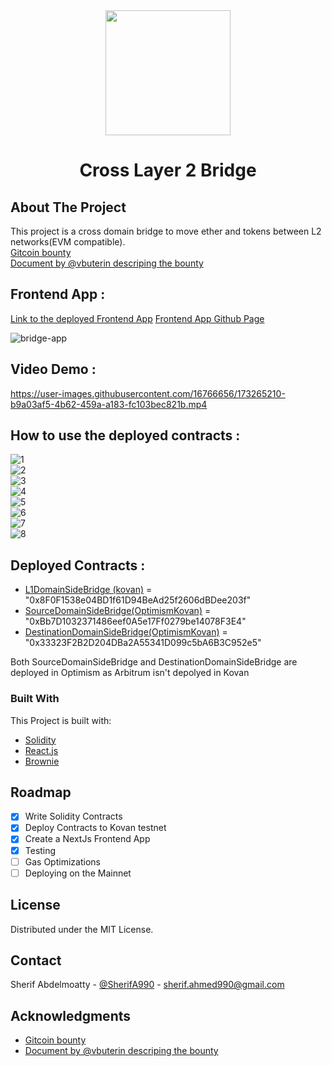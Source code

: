 <!-- PROJECT LOGO -->
<div align="center">
<img src="https://user-images.githubusercontent.com/16766656/173248396-850440c1-6d33-4c49-a34e-554a7a5383fb.png" height =200/>
</div>
<div align="center">
  <h1 align="center">Cross Layer 2 Bridge</h1>
</div>

<!-- ABOUT THE PROJECT -->
## About The Project

This project is a cross domain bridge to move ether and tokens between L2 networks(EVM compatible).<br/>
<a href='https://gitcoin.co/issue/gitcoinco/skunkworks/253/100027342'>Gitcoin bounty</a><br/>
<a href='https://notes.ethereum.org/@vbuterin/cross_layer_2_bridges'>Document by @vbuterin descriping the bounty</a>
## Frontend App :
<a href="https://cross-l2-bridge-app.vercel.app/">Link to the deployed Frontend App</a> 
<a href="https://github.com/sherifahmed990/Cross-L2-Bridge-App">Frontend App Github Page</a> 

![bridge-app](https://user-images.githubusercontent.com/16766656/173221194-f38813f1-d170-4113-82f2-ba42bd2c7d9e.png)

## Video Demo :


https://user-images.githubusercontent.com/16766656/173265210-b9a03af5-4b62-459a-a183-fc103bec821b.mp4



## How to use the deployed contracts :
![1](https://user-images.githubusercontent.com/16766656/173248191-b1713005-b532-4302-af32-8caff81dcb04.png)<br/>
![2](https://user-images.githubusercontent.com/16766656/173248195-e324b8f6-ff2a-4e24-9d0e-b13da14c5188.png)<br/>
![3](https://user-images.githubusercontent.com/16766656/173248200-b8b2874a-dffe-4116-9a61-3f9119064f96.png)<br/>
![4](https://user-images.githubusercontent.com/16766656/173248204-1f1b2766-8374-4c35-b70b-8e9e719dda75.png)<br/>
![5](https://user-images.githubusercontent.com/16766656/173248207-94cd72d6-0a80-41be-8b07-646fdaeb80ae.png)<br/>
![6](https://user-images.githubusercontent.com/16766656/173248208-cdb7d7b9-3bbe-4df9-8e85-5ab80ec0a3ac.png)<br/>
![7](https://user-images.githubusercontent.com/16766656/173248210-e8b1a8e9-5e21-426f-9c9f-644c1d6f83f0.png)<br/>
![8](https://user-images.githubusercontent.com/16766656/173249749-497f2cff-6f7f-4c9c-af48-42a3267311c7.png)

## Deployed Contracts :
* <a href="https://kovan.etherscan.io/address/0x8F0F1538e04BD1f61D94BeAd25f2606dBDee203f">L1DomainSideBridge (kovan)</a> = "0x8F0F1538e04BD1f61D94BeAd25f2606dBDee203f"
* <a href="https://kovan-optimistic.etherscan.io/address/0xBb7D1032371486eef0A5e17Ff0279be14078F3E4">SourceDomainSideBridge(OptimismKovan)</a> = "0xBb7D1032371486eef0A5e17Ff0279be14078F3E4"
* <a href="https://kovan-optimistic.etherscan.io/address/0x33323F2B2D204DBa2A55341D099c5bA6B3C952e5">DestinationDomainSideBridge(OptimismKovan)</a> = "0x33323F2B2D204DBa2A55341D099c5bA6B3C952e5"

Both SourceDomainSideBridge and DestinationDomainSideBridge are deployed in Optimism as Arbitrum isn't depolyed in Kovan

### Built With

This Project is built with:

* [Solidity](https://soliditylang.org)
* [React.js](https://reactjs.org/)
* [Brownie](https://eth-brownie.readthedocs.io/)

<!-- ROADMAP -->
## Roadmap

- [x] Write Solidity Contracts
- [x] Deploy Contracts to Kovan testnet
- [X] Create a NextJs Frontend App
- [x] Testing
- [ ] Gas Optimizations
- [ ] Deploying on the Mainnet

<!-- LICENSE -->
## License

Distributed under the MIT License.

<!-- CONTACT -->
## Contact

Sherif Abdelmoatty - [@SherifA990](https://twitter.com/SherifA990) - sherif.ahmed990@gmail.com

<!-- ACKNOWLEDGMENTS -->
## Acknowledgments

* <a href='https://gitcoin.co/issue/gitcoinco/skunkworks/253/100027342'>Gitcoin bounty</a>
* <a href='https://notes.ethereum.org/@vbuterin/cross_layer_2_bridges'>Document by @vbuterin descriping the bounty</a>